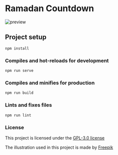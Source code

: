 # Ramadan Countdown
![preview](https://user-images.githubusercontent.com/15320135/210055785-ea513216-b9c0-4cd4-a965-9d1fa2e89e13.png)

## Project setup
```
npm install
```

### Compiles and hot-reloads for development
```
npm run serve
```

### Compiles and minifies for production
```
npm run build
```

### Lints and fixes files
```
npm run lint
```

### License
This project is licensed under the [GPL-3.0 license](https://opensource.org/licenses/GPL-3.0)

The illustration used in this project is made by <a href="https://www.freepik.com/free-psd/3d-background-ramadan-with-palace-clouds_25264829.htm#&position=12&from_view=collections">Freepik</a>

